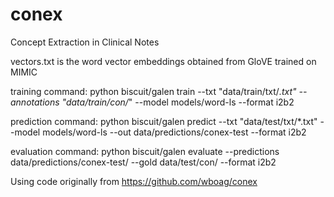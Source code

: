 # conex
Concept Extraction in Clinical Notes

vectors.txt is the word vector embeddings obtained from GloVE trained on MIMIC

training command:
python biscuit/galen train --txt "data/train/txt/*.txt" --annotations "data/train/con/*" --model models/word-ls --format i2b2


prediction command:
python biscuit/galen predict --txt "data/test/txt/*.txt" --model models/word-ls --out data/predictions/conex-test --format i2b2


evaluation command:
python biscuit/galen evaluate --predictions data/predictions/conex-test/ --gold data/test/con/ --format i2b2

Using code originally from https://github.com/wboag/conex
